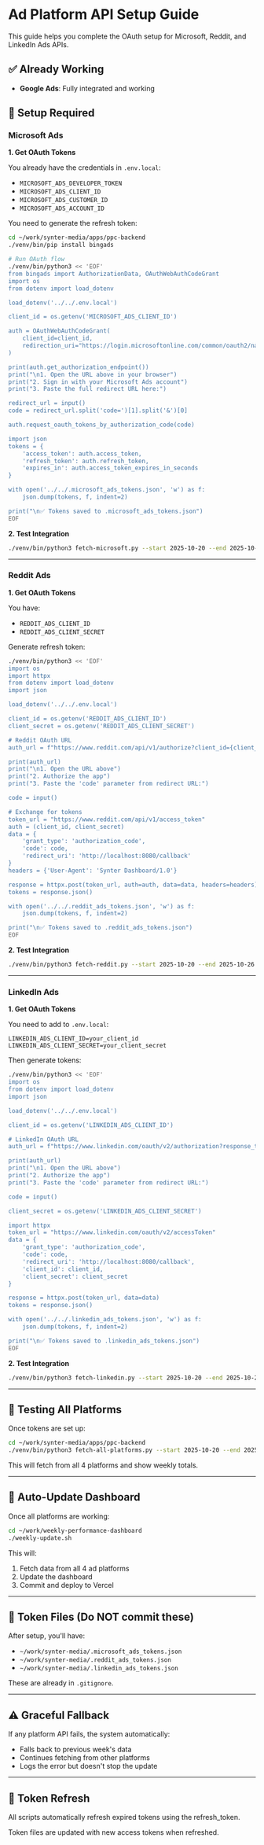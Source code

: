 # Ad Platform API Setup Guide

This guide helps you complete the OAuth setup for Microsoft, Reddit, and LinkedIn Ads APIs.

## ✅ Already Working
- **Google Ads**: Fully integrated and working

## 🔧 Setup Required

### Microsoft Ads

**1. Get OAuth Tokens**

You already have the credentials in `.env.local`:
- `MICROSOFT_ADS_DEVELOPER_TOKEN`
- `MICROSOFT_ADS_CLIENT_ID`
- `MICROSOFT_ADS_CUSTOMER_ID`
- `MICROSOFT_ADS_ACCOUNT_ID`

You need to generate the refresh token:

```bash
cd ~/work/synter-media/apps/ppc-backend
./venv/bin/pip install bingads

# Run OAuth flow
./venv/bin/python3 << 'EOF'
from bingads import AuthorizationData, OAuthWebAuthCodeGrant
import os
from dotenv import load_dotenv

load_dotenv('../../.env.local')

client_id = os.getenv('MICROSOFT_ADS_CLIENT_ID')

auth = OAuthWebAuthCodeGrant(
    client_id=client_id,
    redirection_uri="https://login.microsoftonline.com/common/oauth2/nativeclient"
)

print(auth.get_authorization_endpoint())
print("\n1. Open the URL above in your browser")
print("2. Sign in with your Microsoft Ads account")
print("3. Paste the full redirect URL here:")

redirect_url = input()
code = redirect_url.split('code=')[1].split('&')[0]

auth.request_oauth_tokens_by_authorization_code(code)

import json
tokens = {
    'access_token': auth.access_token,
    'refresh_token': auth.refresh_token,
    'expires_in': auth.access_token_expires_in_seconds
}

with open('../../.microsoft_ads_tokens.json', 'w') as f:
    json.dump(tokens, f, indent=2)

print("\n✅ Tokens saved to .microsoft_ads_tokens.json")
EOF
```

**2. Test Integration**
```bash
./venv/bin/python3 fetch-microsoft.py --start 2025-10-20 --end 2025-10-26
```

---

### Reddit Ads

**1. Get OAuth Tokens**

You have:
- `REDDIT_ADS_CLIENT_ID`
- `REDDIT_ADS_CLIENT_SECRET`

Generate refresh token:

```bash
./venv/bin/python3 << 'EOF'
import os
import httpx
from dotenv import load_dotenv
import json

load_dotenv('../../.env.local')

client_id = os.getenv('REDDIT_ADS_CLIENT_ID')
client_secret = os.getenv('REDDIT_ADS_CLIENT_SECRET')

# Reddit OAuth URL
auth_url = f"https://www.reddit.com/api/v1/authorize?client_id={client_id}&response_type=code&state=random&redirect_uri=http://localhost:8080/callback&duration=permanent&scope=adsread"

print(auth_url)
print("\n1. Open the URL above")
print("2. Authorize the app")
print("3. Paste the 'code' parameter from redirect URL:")

code = input()

# Exchange for tokens
token_url = "https://www.reddit.com/api/v1/access_token"
auth = (client_id, client_secret)
data = {
    'grant_type': 'authorization_code',
    'code': code,
    'redirect_uri': 'http://localhost:8080/callback'
}
headers = {'User-Agent': 'Synter Dashboard/1.0'}

response = httpx.post(token_url, auth=auth, data=data, headers=headers)
tokens = response.json()

with open('../../.reddit_ads_tokens.json', 'w') as f:
    json.dump(tokens, f, indent=2)

print("\n✅ Tokens saved to .reddit_ads_tokens.json")
EOF
```

**2. Test Integration**
```bash
./venv/bin/python3 fetch-reddit.py --start 2025-10-20 --end 2025-10-26
```

---

### LinkedIn Ads

**1. Get OAuth Tokens**

You need to add to `.env.local`:
```
LINKEDIN_ADS_CLIENT_ID=your_client_id
LINKEDIN_ADS_CLIENT_SECRET=your_client_secret
```

Then generate tokens:

```bash
./venv/bin/python3 << 'EOF'
import os
from dotenv import load_dotenv
import json

load_dotenv('../../.env.local')

client_id = os.getenv('LINKEDIN_ADS_CLIENT_ID')

# LinkedIn OAuth URL
auth_url = f"https://www.linkedin.com/oauth/v2/authorization?response_type=code&client_id={client_id}&redirect_uri=http://localhost:8080/callback&scope=r_ads_reporting%20r_ads"

print(auth_url)
print("\n1. Open the URL above")
print("2. Authorize the app")
print("3. Paste the 'code' parameter from redirect URL:")

code = input()

client_secret = os.getenv('LINKEDIN_ADS_CLIENT_SECRET')

import httpx
token_url = "https://www.linkedin.com/oauth/v2/accessToken"
data = {
    'grant_type': 'authorization_code',
    'code': code,
    'redirect_uri': 'http://localhost:8080/callback',
    'client_id': client_id,
    'client_secret': client_secret
}

response = httpx.post(token_url, data=data)
tokens = response.json()

with open('../../.linkedin_ads_tokens.json', 'w') as f:
    json.dump(tokens, f, indent=2)

print("\n✅ Tokens saved to .linkedin_ads_tokens.json")
EOF
```

**2. Test Integration**
```bash
./venv/bin/python3 fetch-linkedin.py --start 2025-10-20 --end 2025-10-26
```

---

## 🧪 Testing All Platforms

Once tokens are set up:

```bash
cd ~/work/synter-media/apps/ppc-backend
./venv/bin/python3 fetch-all-platforms.py --start 2025-10-20 --end 2025-10-26
```

This will fetch from all 4 platforms and show weekly totals.

---

## 🔄 Auto-Update Dashboard

Once all platforms are working:

```bash
cd ~/work/weekly-performance-dashboard
./weekly-update.sh
```

This will:
1. Fetch data from all 4 ad platforms
2. Update the dashboard
3. Commit and deploy to Vercel

---

## 🔐 Token Files (Do NOT commit these)

After setup, you'll have:
- `~/work/synter-media/.microsoft_ads_tokens.json`
- `~/work/synter-media/.reddit_ads_tokens.json`
- `~/work/synter-media/.linkedin_ads_tokens.json`

These are already in `.gitignore`.

---

## ⚠️ Graceful Fallback

If any platform API fails, the system automatically:
- Falls back to previous week's data
- Continues fetching from other platforms
- Logs the error but doesn't stop the update

---

## 📝 Token Refresh

All scripts automatically refresh expired tokens using the refresh_token.

Token files are updated with new access tokens when refreshed.
